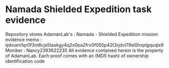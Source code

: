 # Namada Shielded Expedition task evidence 
Repository stores AdamanLab's : Namada - Shielded Expedition mission evidence
memo : tpknam1qr0f3m6cjs5taskgy4q2x0pa2frv0f055p42t3rjdvl79sl0hxplgquqlx9
Moniker : Nancy2393622235
All evidence contained herein is the property of AdamanLab. Each proof comes with an (MD5 hash) of ownership identification code

